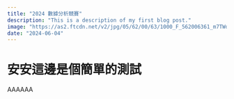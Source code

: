 ```yaml
---
title: "2024 數據分析競賽"
description: "This is a description of my first blog post."
image: "https://as2.ftcdn.net/v2/jpg/05/62/00/63/1000_F_562006361_m7TWdjygckwKBT7UG8IpE4MiIdLF7zA9.jpg"
date: "2024-06-04"
---
```



# 安安這邊是個簡單的測試

AAAAAA